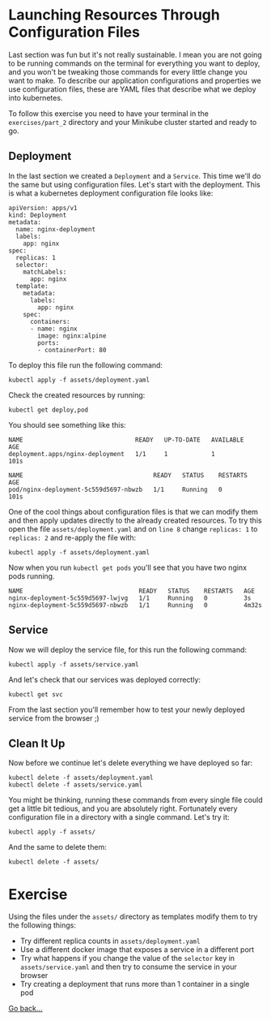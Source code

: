 # Launching Resources Through Configuration Files
Last section was fun but it's not really sustainable. I mean you are not going to be running commands on the terminal for everything you want to deploy, and you won't be tweaking those commands for every little change you want to make. To describe our application configurations and properties we use configuration files, these are YAML files that describe what we deploy into kubernetes.

To follow this exercise you need to have your terminal in the `exercises/part_2` directory and your Minikube cluster started and ready to go.

## Deployment
In the last section we created a `Deployment` and a `Service`. This time we'll do the same but using configuration files. Let's start with the deployment. This is what a kubernetes deployment configuration file looks like:
```
apiVersion: apps/v1
kind: Deployment
metadata:
  name: nginx-deployment
  labels:
    app: nginx
spec:
  replicas: 1
  selector:
    matchLabels:
      app: nginx
  template:
    metadata:
      labels:
        app: nginx
    spec:
      containers:
      - name: nginx
        image: nginx:alpine
        ports:
        - containerPort: 80

```
To deploy this file run the following command:
```
kubectl apply -f assets/deployment.yaml
```
Check the created resources by running:
```
kubectl get deploy,pod
```
You should see something like this:
```
NAME                               READY   UP-TO-DATE   AVAILABLE   AGE
deployment.apps/nginx-deployment   1/1     1            1           101s

NAME                                    READY   STATUS    RESTARTS   AGE
pod/nginx-deployment-5c559d5697-nbwzb   1/1     Running   0          101s
```
One of the cool things about configuration files is that we can modify them and then apply updates directly to the already created resources. To try this open the file `assets/deployment.yaml` and on `line 8` change `replicas: 1` to `replicas: 2` and re-apply the file with:
```
kubectl apply -f assets/deployment.yaml
```
Now when you run `kubectl get pods` you'll see that you have two nginx pods running.
```
NAME                                READY   STATUS    RESTARTS   AGE
nginx-deployment-5c559d5697-lwjvg   1/1     Running   0          3s
nginx-deployment-5c559d5697-nbwzb   1/1     Running   0          4m32s
```
## Service
Now we will deploy the service file, for this run the following command:
```
kubectl apply -f assets/service.yaml
```
And let's check that our services was deployed correctly:
```
kubectl get svc
```
From the last section you'll remember how to test your newly deployed service from the browser ;)

## Clean It Up
Now before we continue let's delete everything we have deployed so far:
```
kubectl delete -f assets/deployment.yaml
kubectl delete -f assets/service.yaml
```
You might be thinking, running these commands from every single file could get a little bit tedious, and you are absolutely right. Fortunately every configuration file in a directory with a single command. Let's try it:
```
kubectl apply -f assets/
```
And the same to delete them:
```
kubectl delete -f assets/
```

# Exercise
Using the files under the `assets/` directory as templates modify them to try the following things:
* Try different replica counts in `assets/deployment.yaml`
* Use a different docker image that exposes a service in a different port
* Try what happens if you change the value of the `selector` key in `assets/service.yaml` and then try to consume the service in your browser
* Try creating a deployment that runs more than 1 container in a single pod

[Go back...](../README.md)
